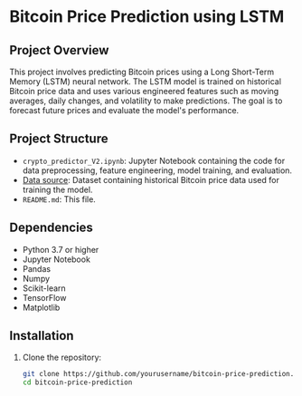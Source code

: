 # Bitcoin Price Prediction using LSTM

## Project Overview

This project involves predicting Bitcoin prices using a Long Short-Term Memory (LSTM) neural network. The LSTM model is trained on historical Bitcoin price data and uses various engineered features such as moving averages, daily changes, and volatility to make predictions. The goal is to forecast future prices and evaluate the model's performance.

## Project Structure

- `crypto_predictor_V2.ipynb`: Jupyter Notebook containing the code for data preprocessing, feature engineering, model training, and evaluation.
- [Data source](https://www.investing.com/crypto/bitcoin/historical-data): Dataset containing historical Bitcoin price data used for training the model.
- `README.md`: This file.

## Dependencies

- Python 3.7 or higher
- Jupyter Notebook
- Pandas
- Numpy
- Scikit-learn
- TensorFlow
- Matplotlib

## Installation

1. Clone the repository:
   ```bash
   git clone https://github.com/yourusername/bitcoin-price-prediction.git
   cd bitcoin-price-prediction
